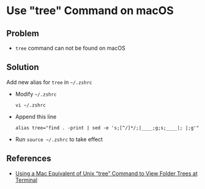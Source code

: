 # Use "tree" Command on macOS

## Problem
* `tree` command can not be found on macOS

## Solution
Add new alias for `tree` in `~/.zshrc`

* Modify `~/.zshrc`

  ```
  vi ~/.zshrc
  ```

* Append this line

  ```
  alias tree="find . -print | sed -e 's;[^/]*/;|____;g;s;____|; |;g'"
  ```

* Run `source ~/.zshrc` to take effect


## References
* [Using a Mac Equivalent of Unix “tree” Command to View Folder Trees at Terminal](https://osxdaily.com/2016/09/09/view-folder-tree-terminal-mac-os-tree-equivalent/)

